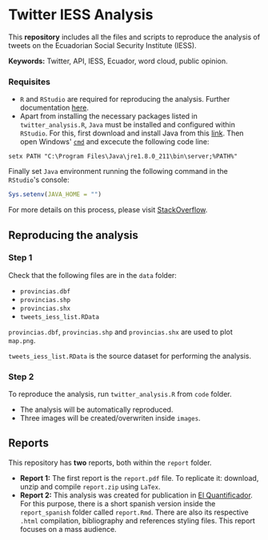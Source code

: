 # Twitter IESS Analysis

This **repository** includes all the files and scripts to reproduce the analysis of tweets on the Ecuadorian Social Security Institute (IESS).

**Keywords:** Twitter, API, IESS, Ecuador, word cloud, public opinion.

### Requisites
- `R` and `RStudio` are required for reproducing the analysis. Further documentation [here](https://www.r-project.org).
- Apart from installing the necessary packages listed in `twitter_analysis.R`, `Java` must be installed and configured within `RStudio`. For this, first download and install Java from this [link](https://java.com/en/download/manual.jsp). Then open Windows' [`cmd`](https://docs.microsoft.com/en-us/windows-server/administration/windows-commands/cmd) and excecute the following code line:

```
setx PATH "C:\Program Files\Java\jre1.8.0_211\bin\server;%PATH%"
```

Finally set `Java` environment running the following command in the `RStudio`'s console:

``` r
Sys.setenv(JAVA_HOME = "")
```
For more details on this process, please visit [StackOverflow](https://stackoverflow.com/questions/29522088/rjava-install-error-java-home-cannot-be-determined-from-the-registry).

## Reproducing the analysis

### Step 1

Check that the following files are in the `data` folder:
- `provincias.dbf`
- `provincias.shp`
- `provincias.shx`
- `tweets_iess_list.RData`

`provincias.dbf`, `provincias.shp` and `provincias.shx` are used to plot `map.png`.

`tweets_iess_list.RData` is the source dataset for performing the analysis.

### Step 2
To reproduce the analysis, run `twitter_analysis.R` from `code` folder.

- The analysis will be automatically reproduced.
- Three images will be created/overwriten inside `images`.

## Reports

This repository has **two** reports, both within the `report` folder.

- **Report 1:** The first report is the `report.pdf` file. To replicate it: download, unzip and compile `report.zip` using `LaTex`.
- **Report 2:** This analysis was created for publication in [El Quantificador](https://elquantificador.org/). For this purpose, there is a short spanish version inside the `report_spanish` folder called `report.Rmd`. There are also its respective `.html` compilation, bibliography and references styling files. This report focuses on a mass audience.
